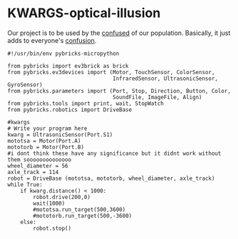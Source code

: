 # KWARGS-optical-illusion

Our project is to be used by the [confused](https://www.youtube.com/watch?v=U7X7cEh5au8) of our population. Basically, it just adds to everyone's [confusion](https://www.google.com/search?q=confusion).
```
#!/usr/bin/env pybricks-micropython

from pybricks import ev3brick as brick
from pybricks.ev3devices import (Motor, TouchSensor, ColorSensor,
                                 InfraredSensor, UltrasonicSensor, GyroSensor)
from pybricks.parameters import (Port, Stop, Direction, Button, Color,
                                 SoundFile, ImageFile, Align)
from pybricks.tools import print, wait, StopWatch
from pybricks.robotics import DriveBase

#kwargs
# Write your program here
kwarg = UltrasonicSensor(Port.S1)
mototsa = Motor(Port.A)
mototorb = Motor(Port.B)
#i dont think these have any significance but it didnt work without them soooooooooooooo
wheel_diameter = 56
axle_track = 114
robot = DriveBase (mototsa, mototorb, wheel_diameter, axle_track)
while True:
    if kwarg.distance() < 1000:
        robot.drive(200,0)
        wait(1000)
        #mototsa.run_target(500,3600)
        #mototorb.run_target(500,-3600)
    else:
        robot.stop()
```
